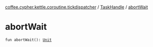 [coffee.cypher.kettle.coroutine.tickdispatcher](../index.md) / [TaskHandle](index.md) / [abortWait](./abort-wait.md)

# abortWait

`fun abortWait(): `[`Unit`](https://kotlinlang.org/api/latest/jvm/stdlib/kotlin/-unit/index.html)